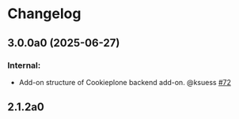 # Changelog

<!--
   You should *NOT* be adding new change log entries to this file.
   You should create a file in the news directory instead.
   For helpful instructions, please see:
   https://github.com/plone/plone.releaser/blob/master/ADD-A-NEWS-ITEM.rst
-->

<!-- towncrier release notes start -->

## 3.0.0a0 (2025-06-27)


### Internal:

- Add-on structure of Cookieplone backend add-on. @ksuess [#72](https://github.com/collective/collective.glossary/issues/72)

## 2.1.2a0

